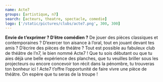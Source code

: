 ```yaml
---
name: Acte7
groups: [artistique, n7]
search: [acteurs, theatre, spectacle, comedie]
logo: ['/static/pictures/clubs/acte7.png', 300, 300]
---
```

**Envie de t’exprimer ? D’être comédien ?** De jouer des pièces classiques et contemporaines ? D’exercer ton aisance à l’oral, tout en jouant devant tes amis ? D’écrire des pièces de théâtre ?  Tout est possible au fabuleux club de théâtre de l’n7, le bien nommé Acte7 !
Que tu sois débutant ou que tu aies déjà une belle expérience des planches, que tu veuilles briller sous les projecteurs ou encore concevoir ton récit dans la pénombre, tu trouveras ton bonheur ici !
Acte7 t’offre l’opportunité de faire vivre une pièce de théâtre.
On espère que tu seras de la troupe !
